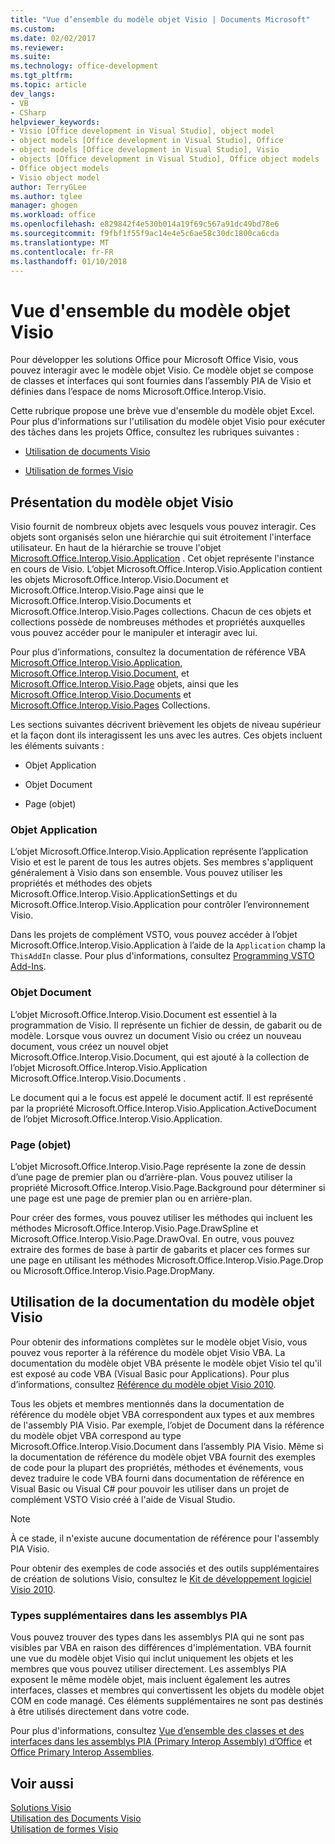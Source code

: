 ```yaml
---
title: "Vue d’ensemble du modèle objet Visio | Documents Microsoft"
ms.custom: 
ms.date: 02/02/2017
ms.reviewer: 
ms.suite: 
ms.technology: office-development
ms.tgt_pltfrm: 
ms.topic: article
dev_langs:
- VB
- CSharp
helpviewer_keywords:
- Visio [Office development in Visual Studio], object model
- object models [Office development in Visual Studio], Office
- object models [Office development in Visual Studio], Visio
- objects [Office development in Visual Studio], Office object models
- Office object models
- Visio object model
author: TerryGLee
ms.author: tglee
manager: ghogen
ms.workload: office
ms.openlocfilehash: e829842f4e530b014a19f69c567a91dc49bd78e6
ms.sourcegitcommit: f9fbf1f55f9ac14e4e5c6ae58c30dc1800ca6cda
ms.translationtype: MT
ms.contentlocale: fr-FR
ms.lasthandoff: 01/10/2018
---
```

# <a name="visio-object-model-overview"></a>Vue d'ensemble du modèle objet Visio
  Pour développer les solutions Office pour Microsoft Office Visio, vous pouvez interagir avec le modèle objet Visio. Ce modèle objet se compose de classes et interfaces qui sont fournies dans l’assembly PIA de Visio et définies dans l’espace de noms Microsoft.Office.Interop.Visio.  
  
 Cette rubrique propose une brève vue d'ensemble du modèle objet Excel. Pour plus d'informations sur l'utilisation du modèle objet Visio pour exécuter des tâches dans les projets Office, consultez les rubriques suivantes :  
  
-   [Utilisation de documents Visio](../vsto/working-with-visio-documents.md)  
  
-   [Utilisation de formes Visio](../vsto/working-with-visio-shapes.md)  
  
## <a name="understanding-the-visio-object-model"></a>Présentation du modèle objet Visio  
 Visio fournit de nombreux objets avec lesquels vous pouvez interagir. Ces objets sont organisés selon une hiérarchie qui suit étroitement l'interface utilisateur. En haut de la hiérarchie se trouve l'objet [Microsoft.Office.Interop.Visio.Application](https://msdn.microsoft.com/library/office/ff766485.aspx) . Cet objet représente l'instance en cours de Visio. L’objet Microsoft.Office.Interop.Visio.Application contient les objets Microsoft.Office.Interop.Visio.Document et Microsoft.Office.Interop.Visio.Page ainsi que le Microsoft.Office.Interop.Visio.Documents et Microsoft.Office.Interop.Visio.Pages collections. Chacun de ces objets et collections possède de nombreuses méthodes et propriétés auxquelles vous pouvez accéder pour le manipuler et interagir avec lui.  
  
 Pour plus d’informations, consultez la documentation de référence VBA [Microsoft.Office.Interop.Visio.Application](https://msdn.microsoft.com/library/office/ff766485.aspx), [Microsoft.Office.Interop.Visio.Document](https://msdn.microsoft.com/library/office/ff765575.aspx), et [ Microsoft.Office.Interop.Visio.Page](https://msdn.microsoft.com/library/office/ff767035.aspx) objets, ainsi que les [Microsoft.Office.Interop.Visio.Documents](https://msdn.microsoft.com/library/office/ff768812.aspx) et [Microsoft.Office.Interop.Visio.Pages](https://msdn.microsoft.com/library/office/ff766165.aspx) Collections.  
  
 Les sections suivantes décrivent brièvement les objets de niveau supérieur et la façon dont ils interagissent les uns avec les autres. Ces objets incluent les éléments suivants :  
  
-   Objet Application  
  
-   Objet Document  
  
-   Page (objet)  
  
### <a name="application-object"></a>Objet Application  
 L’objet Microsoft.Office.Interop.Visio.Application représente l’application Visio et est le parent de tous les autres objets. Ses membres s'appliquent généralement à Visio dans son ensemble. Vous pouvez utiliser les propriétés et méthodes des objets Microsoft.Office.Interop.Visio.ApplicationSettings et du Microsoft.Office.Interop.Visio.Application pour contrôler l’environnement Visio.  
  
 Dans les projets de complément VSTO, vous pouvez accéder à l’objet Microsoft.Office.Interop.Visio.Application à l’aide de la `Application` champ la `ThisAddIn` classe. Pour plus d'informations, consultez [Programming VSTO Add-Ins](../vsto/programming-vsto-add-ins.md).  
  
### <a name="document-object"></a>Objet Document  
 L’objet Microsoft.Office.Interop.Visio.Document est essentiel à la programmation de Visio. Il représente un fichier de dessin, de gabarit ou de modèle. Lorsque vous ouvrez un document Visio ou créez un nouveau document, vous créez un nouvel objet Microsoft.Office.Interop.Visio.Document, qui est ajouté à la collection de l’objet Microsoft.Office.Interop.Visio.Application Microsoft.Office.Interop.Visio.Documents .  
  
 Le document qui a le focus est appelé le document actif. Il est représenté par la propriété Microsoft.Office.Interop.Visio.Application.ActiveDocument de l’objet Microsoft.Office.Interop.Visio.Application.  
  
### <a name="page-object"></a>Page (objet)  
 L’objet Microsoft.Office.Interop.Visio.Page représente la zone de dessin d’une page de premier plan ou d’arrière-plan. Vous pouvez utiliser la propriété Microsoft.Office.Interop.Visio.Page.Background pour déterminer si une page est une page de premier plan ou en arrière-plan.  
  
 Pour créer des formes, vous pouvez utiliser les méthodes qui incluent les méthodes Microsoft.Office.Interop.Visio.Page.DrawSpline et Microsoft.Office.Interop.Visio.Page.DrawOval. En outre, vous pouvez extraire des formes de base à partir de gabarits et placer ces formes sur une page en utilisant les méthodes Microsoft.Office.Interop.Visio.Page.Drop ou Microsoft.Office.Interop.Visio.Page.DropMany.  
  
## <a name="using-the-visio-object-model-documentation"></a>Utilisation de la documentation du modèle objet Visio  
 Pour obtenir des informations complètes sur le modèle objet Visio, vous pouvez vous reporter à la référence du modèle objet Visio VBA. La documentation du modèle objet VBA présente le modèle objet Visio tel qu'il est exposé au code VBA (Visual Basic pour Applications). Pour plus d’informations, consultez [Référence du modèle objet Visio 2010](http://go.microsoft.com/fwlink/?LinkId=199775).  
  
 Tous les objets et membres mentionnés dans la documentation de référence du modèle objet VBA correspondent aux types et aux membres de l'assembly PIA Visio. Par exemple, l’objet de Document dans la référence du modèle objet VBA correspond au type Microsoft.Office.Interop.Visio.Document dans l’assembly PIA Visio. Même si la documentation de référence du modèle objet VBA fournit des exemples de code pour la plupart des propriétés, méthodes et événements, vous devez traduire le code VBA fourni dans documentation de référence en Visual Basic ou Visual C# pour pouvoir les utiliser dans un projet de complément VSTO Visio créé à l'aide de Visual Studio.  
  
> [!NOTE]  
>  À ce stade, il n'existe aucune documentation de référence pour l'assembly PIA Visio.  
  
 Pour obtenir des exemples de code associés et des outils supplémentaires de création de solutions Visio, consultez le [Kit de développement logiciel Visio 2010](http://go.microsoft.com/fwlink/?LinkId=196501).  
  
### <a name="additional-types-in-primary-interop-assemblies"></a>Types supplémentaires dans les assemblys PIA  
 Vous pouvez trouver des types dans les assemblys PIA qui ne sont pas visibles par VBA en raison des différences d'implémentation. VBA fournit une vue du modèle objet Visio qui inclut uniquement les objets et les membres que vous pouvez utiliser directement. Les assemblys PIA exposent le même modèle objet, mais incluent également les autres interfaces, classes et membres qui convertissent les objets du modèle objet COM en code managé. Ces éléments supplémentaires ne sont pas destinés à être utilisés directement dans votre code.  
  
 Pour plus d'informations, consultez [Vue d’ensemble des classes et des interfaces dans les assemblys PIA (Primary Interop Assembly) d’Office](http://go.microsoft.com/fwlink/?LinkId=189592) et [Office Primary Interop Assemblies](../vsto/office-primary-interop-assemblies.md).  
  
## <a name="see-also"></a>Voir aussi  
 [Solutions Visio](../vsto/visio-solutions.md)   
 [Utilisation des Documents Visio](../vsto/working-with-visio-documents.md)   
 [Utilisation de formes Visio](../vsto/working-with-visio-shapes.md)  
  
  